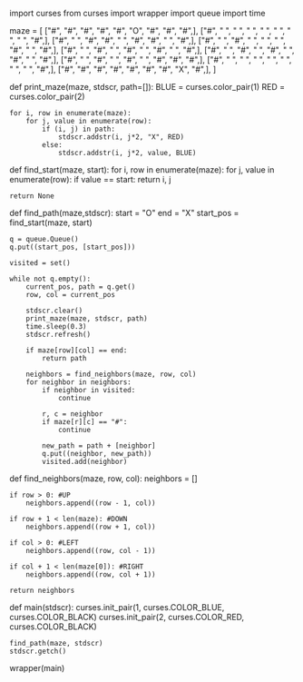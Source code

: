 import curses
from curses import wrapper
import queue
import time

maze = [
    ["#", "#", "#", "#", "#", "O", "#", "#", "#",],
    ["#", " ", " ", " ", " ", " ", " ", " ", "#",],
    ["#", " ", "#", "#", " ", "#", "#", " ", "#",],
    ["#", " ", "#", " ", " ", " ", "#", " ", "#",],
    ["#", " ", "#", " ", "#", " ", "#", " ", "#",],
    ["#", " ", "#", " ", "#", " ", "#", " ", "#",],
    ["#", " ", "#", " ", "#", " ", "#", "#", "#",],
    ["#", " ", " ", " ", " ", " ", " ", " ", "#",],
    ["#", "#", "#", "#", "#", "#", "#", "X", "#",],
]

def print_maze(maze, stdscr, path=[]):
    BLUE = curses.color_pair(1)
    RED = curses.color_pair(2)

    for i, row in enumerate(maze):
        for j, value in enumerate(row):
            if (i, j) in path:
                stdscr.addstr(i, j*2, "X", RED)
            else:    
                stdscr.addstr(i, j*2, value, BLUE)

def find_start(maze, start):
    for i, row in enumerate(maze):
        for j, value in enumerate(row):
            if value == start:
                return i, j

    return None            

def find_path(maze,stdscr):
    start = "O"
    end = "X"
    start_pos = find_start(maze, start)

    q = queue.Queue()
    q.put((start_pos, [start_pos]))

    visited = set()

    while not q.empty():
        current_pos, path = q.get()
        row, col = current_pos

        stdscr.clear()
        print_maze(maze, stdscr, path)
        time.sleep(0.3)
        stdscr.refresh()

        if maze[row][col] == end:
            return path

        neighbors = find_neighbors(maze, row, col)
        for neighbor in neighbors:
            if neighbor in visited:
                continue

            r, c = neighbor
            if maze[r][c] == "#":
                continue

            new_path = path + [neighbor]
            q.put((neighbor, new_path))
            visited.add(neighbor)


def find_neighbors(maze, row, col):
    neighbors = []

    if row > 0: #UP
        neighbors.append((row - 1, col))

    if row + 1 < len(maze): #DOWN
        neighbors.append((row + 1, col))

    if col > 0: #LEFT
        neighbors.append((row, col - 1))

    if col + 1 < len(maze[0]): #RIGHT
        neighbors.append((row, col + 1))

    return neighbors                         

def main(stdscr):
    curses.init_pair(1, curses.COLOR_BLUE, curses.COLOR_BLACK)
    curses.init_pair(2, curses.COLOR_RED, curses.COLOR_BLACK)

    find_path(maze, stdscr)
    stdscr.getch()

wrapper(main)       
